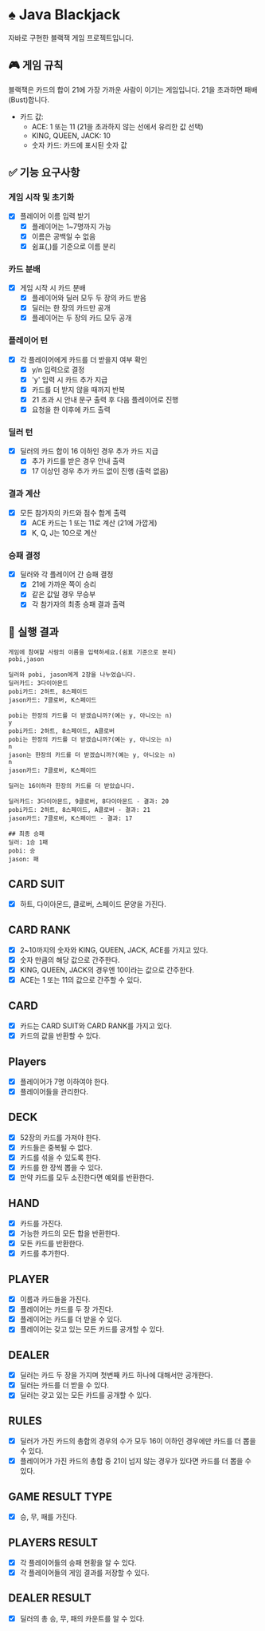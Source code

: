 # ♠️ Java Blackjack

자바로 구현한 블랙잭 게임 프로젝트입니다.

## 🎮 게임 규칙

블랙잭은 카드의 합이 21에 가장 가까운 사람이 이기는 게임입니다. 21을 초과하면 패배(Bust)합니다.

- 카드 값:
    - ACE: 1 또는 11 (21을 초과하지 않는 선에서 유리한 값 선택)
    - KING, QUEEN, JACK: 10
    - 숫자 카드: 카드에 표시된 숫자 값

## ✅ 기능 요구사항

### 게임 시작 및 초기화

- [x] 플레이어 이름 입력 받기
    - [x] 플레이어는 1~7명까지 가능
    - [x] 이름은 공백일 수 없음
    - [x] 쉼표(,)를 기준으로 이름 분리

### 카드 분배

- [x] 게임 시작 시 카드 분배
    - [x] 플레이어와 딜러 모두 두 장의 카드 받음
    - [x] 딜러는 한 장의 카드만 공개
    - [x] 플레이어는 두 장의 카드 모두 공개

### 플레이어 턴

- [x] 각 플레이어에게 카드를 더 받을지 여부 확인
    - [x] y/n 입력으로 결정
    - [x] 'y' 입력 시 카드 추가 지급
    - [x] 카드를 더 받지 않을 때까지 반복
    - [x] 21 초과 시 안내 문구 출력 후 다음 플레이어로 진행
    - [x] 요청을 한 이후에 카드 출력

### 딜러 턴

- [x] 딜러의 카드 합이 16 이하인 경우 추가 카드 지급
    - [x] 추가 카드를 받은 경우 안내 출력
    - [x] 17 이상인 경우 추가 카드 없이 진행 (출력 없음)

### 결과 계산

- [x] 모든 참가자의 카드와 점수 합계 출력
    - [x] ACE 카드는 1 또는 11로 계산 (21에 가깝게)
    - [x] K, Q, J는 10으로 계산

### 승패 결정

- [x] 딜러와 각 플레이어 간 승패 결정
    - [x] 21에 가까운 쪽이 승리
    - [x] 같은 값일 경우 무승부
    - [x] 각 참가자의 최종 승패 결과 출력

## 🚀 실행 결과

```
게임에 참여할 사람의 이름을 입력하세요.(쉼표 기준으로 분리)
pobi,jason

딜러와 pobi, jason에게 2장을 나누었습니다.
딜러카드: 3다이아몬드
pobi카드: 2하트, 8스페이드
jason카드: 7클로버, K스페이드

pobi는 한장의 카드를 더 받겠습니까?(예는 y, 아니오는 n)
y
pobi카드: 2하트, 8스페이드, A클로버
pobi는 한장의 카드를 더 받겠습니까?(예는 y, 아니오는 n)
n
jason는 한장의 카드를 더 받겠습니까?(예는 y, 아니오는 n)
n
jason카드: 7클로버, K스페이드

딜러는 16이하라 한장의 카드를 더 받았습니다.

딜러카드: 3다이아몬드, 9클로버, 8다이아몬드 - 결과: 20
pobi카드: 2하트, 8스페이드, A클로버 - 결과: 21
jason카드: 7클로버, K스페이드 - 결과: 17

## 최종 승패
딜러: 1승 1패
pobi: 승
jason: 패
```

## CARD SUIT

- [x] 하트, 다이아몬드, 클로버, 스페이드 문양을 가진다.

## CARD RANK

- [x] 2~10까지의 숫자와 KING, QUEEN, JACK, ACE를 가지고 있다.
- [x] 숫자 만큼의 해당 값으로 간주한다.
- [x] KING, QUEEN, JACK의 경우엔 10이라는 값으로 간주한다.
- [x] ACE는 1 또는 11의 값으로 간주할 수 있다.

## CARD

- [x] 카드는 CARD SUIT와 CARD RANK를 가지고 있다.
- [x] 카드의 값을 반환할 수 있다.

## Players

- [x] 플레이어가 7명 이하여야 한다.
- [x] 플레이어들을 관리한다.

## DECK

- [x] 52장의 카드를 가져야 한다.
- [x] 카드들은 중복될 수 없다.
- [x] 카드를 섞을 수 있도록 한다.
- [x] 카드를 한 장씩 뽑을 수 있다.
- [x] 만약 카드를 모두 소진한다면 예외를 반환한다.

## HAND

- [x] 카드를 가진다.
- [x] 가능한 카드의 모든 합을 반환한다.
- [x] 모든 카드를 반환한다.
- [x] 카드를 추가한다.

## PLAYER

- [x] 이름과 카드들을 가진다.
- [x] 플레이어는 카드를 두 장 가진다.
- [x] 플레이어는 카드를 더 받을 수 있다.
- [x] 플레이어는 갖고 있는 모든 카드를 공개할 수 있다.

## DEALER

- [x] 딜러는 카드 두 장을 가지며 첫번째 카드 하나에 대해서만 공개한다.
- [x] 딜러는 카드를 더 받을 수 있다.
- [x] 딜러는 갖고 있는 모든 카드를 공개할 수 있다.

## RULES

- [x] 딜러가 가진 카드의 총합의 경우의 수가 모두 16이 이하인 경우에만 카드를 더 뽑을 수 있다.
- [x] 플레이어가 가진 카드의 총합 중 21이 넘지 않는 경우가 있다면 카드를 더 뽑을 수 있다.

## GAME RESULT TYPE

- [x] 승, 무, 패를 가진다.

## PLAYERS RESULT

- [x] 각 플레이어들의 승패 현황을 알 수 있다.
- [x] 각 플레이어들의 게임 결과를 저장할 수 있다.

## DEALER RESULT

- [x] 딜러의 총 승, 무, 패의 카운트를 알 수 있다.
